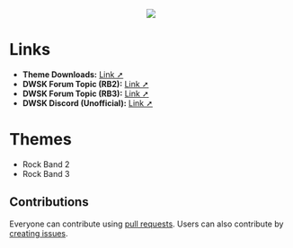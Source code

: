 <p align="center"><img src="https://raw.githubusercontent.com/TheRealDannyyy/Phase-Shift-Theme-Ports/master/.github/ASSETS/git_logo.png"></p>

# Links
- <b>Theme Downloads:</b> <a href="https://github.com/TheRealDannyyy/Phase-Shift-Theme-Ports/releases">Link ➚</a>
- <b>DWSK Forum Topic (RB2):</b> <a href="http://dwsk.proboards.com/thread/2795/rock-theme-phase-shift-steam">Link ➚</a>
- <b>DWSK Forum Topic (RB3):</b> <a href="http://dwsk.proboards.com/thread/2813/theme-phase-shift-steam-edition">Link ➚</a>
- <b>DWSK Discord (Unofficial):</b> <a href="https://discord.gg/5WA3fng">Link ➚</a>

# Themes
- Rock Band 2
- Rock Band 3

## Contributions
Everyone can contribute using <a href="https://github.com/TheRealDannyyy/Phase-Shift-Theme-Ports/pulls">pull requests</a>. Users can also contribute by <a href="https://github.com/TheRealDannyyy/Phase-Shift-Theme-Ports/issues">creating issues</a>.
